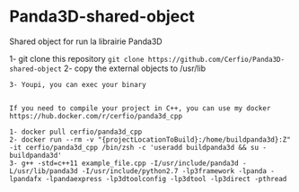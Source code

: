# Panda3D-shared-object
Shared object for run la librairie Panda3D

1- git clone this repository
   ```git clone https://github.com/Cerfio/Panda3D-shared-object```
2- copy the external objects to /usr/lib
   ```cp -r Panda3D-shared-object/panda3d /usr/lib
3- Youpi, you can exec your binary


If you need to compile your project in C++, you can use my docker
https://hub.docker.com/r/cerfio/panda3d_cpp

1- docker pull cerfio/panda3d_cpp
2- docker run --rm -v "{projectLocationToBuild}:/home/buildpanda3d}:Z" -it cerfio/panda3d_cpp /bin/zsh -c 'useradd buildpanda3d && su - buildpanda3d'
3- g++ -std=c++11 example_file.cpp -I/usr/include/panda3d -L/usr/lib/panda3d -I/usr/include/python2.7 -lp3framework -lpanda -lpandafx -lpandaexpress -lp3dtoolconfig -lp3dtool -lp3direct -pthread
